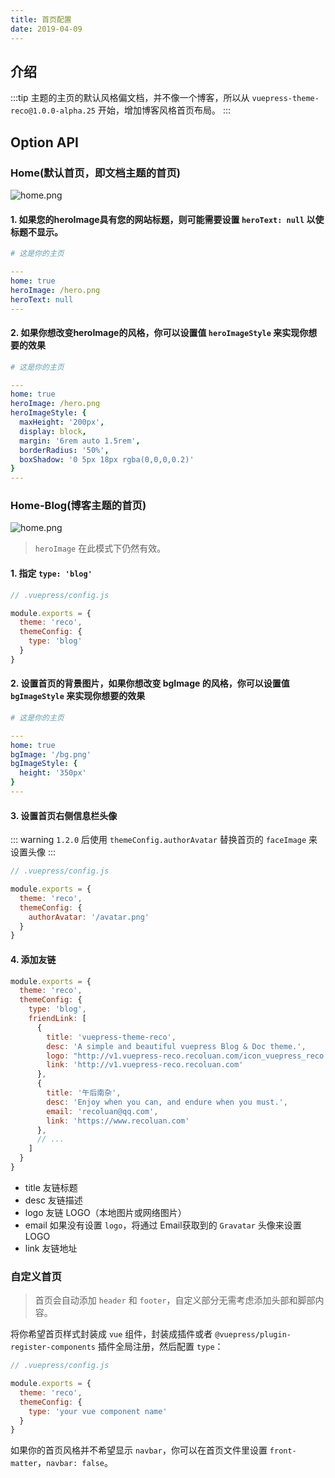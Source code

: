 ```yaml
---
title: 首页配置
date: 2019-04-09
---
```


## 介绍

:::tip
主题的主页的默认风格偏文档，并不像一个博客，所以从 `vuepress-theme-reco@1.0.0-alpha.25` 开始，增加博客风格首页布局。
:::

## Option API

### Home(默认首页，即文档主题的首页)
![home.png](../images/1.png)

#### 1. 如果您的heroImage具有您的网站标题，则可能需要设置 `heroText: null` 以使标题不显示。

```yaml
# 这是你的主页

---
home: true
heroImage: /hero.png
heroText: null
---
```

#### 2. 如果你想改变heroImage的风格，你可以设置值 `heroImageStyle` 来实现你想要的效果

```yaml
# 这是你的主页

---
home: true
heroImage: /hero.png
heroImageStyle: {
  maxHeight: '200px',
  display: block,
  margin: '6rem auto 1.5rem',
  borderRadius: '50%',
  boxShadow: '0 5px 18px rgba(0,0,0,0.2)'
}
---
```

### Home-Blog(博客主题的首页)
![home.png](../images/home-blog.png)

> `heroImage` 在此模式下仍然有效。

#### 1. 指定 `type: 'blog'`

```javascript
// .vuepress/config.js

module.exports = {
  theme: 'reco',
  themeConfig: {
    type: 'blog'
  }
}
```

#### 2. 设置首页的背景图片，如果你想改变 bgImage 的风格，你可以设置值 `bgImageStyle` 来实现你想要的效果

```yaml
# 这是你的主页

---
home: true
bgImage: '/bg.png'
bgImageStyle: {
  height: '350px'
}
---
```

#### 3. 设置首页右侧信息栏头像

::: warning
`1.2.0` 后使用 `themeConfig.authorAvatar` 替换首页的 `faceImage` 来设置头像
:::

```javascript
// .vuepress/config.js

module.exports = {
  theme: 'reco',
  themeConfig: {
    authorAvatar: '/avatar.png'
  }
}
```

#### 4. 添加友链 <Badge text="1.1.2+" />

```js
module.exports = {
  theme: 'reco',
  themeConfig: {
    type: 'blog',
    friendLink: [
      {
        title: 'vuepress-theme-reco',
        desc: 'A simple and beautiful vuepress Blog & Doc theme.',
        logo: "http://v1.vuepress-reco.recoluan.com/icon_vuepress_reco.png",
        link: 'http://v1.vuepress-reco.recoluan.com'
      },
      {
        title: '午后南杂',
        desc: 'Enjoy when you can, and endure when you must.',
        email: 'recoluan@qq.com',
        link: 'https://www.recoluan.com'
      },
      // ...
    ]
  }
}
```

- title 友链标题
- desc 友链描述
- logo 友链 LOGO（本地图片或网络图片）
- email 如果没有设置 `logo`，将通过 Email获取到的 `Gravatar` 头像来设置 LOGO
- link 友链地址

### 自定义首页 <Badge type="tip" text="Beta" />

> 首页会自动添加 `header` 和 `footer`，自定义部分无需考虑添加头部和脚部内容。

将你希望首页样式封装成 `vue` 组件，封装成插件或者 `@vuepress/plugin-register-components` 插件全局注册，然后配置 `type`：


```javascript
// .vuepress/config.js

module.exports = {
  theme: 'reco',
  themeConfig: {
    type: 'your vue component name'
  }
}
```

如果你的首页风格并不希望显示 `navbar`，你可以在首页文件里设置 `front-matter`，`navbar: false`。
